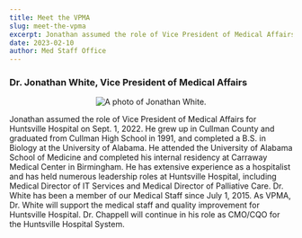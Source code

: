 ```yaml
---
title: Meet the VPMA
slug: meet-the-vpma
excerpt: Jonathan assumed the role of Vice President of Medical Affairs for Huntsville Hospital on Sept. 1, 2022. He grew up in Cullman County and graduated from Cullman High School in 1991, and and completed a B.S. in Biology
date: 2023-02-10
author: Med Staff Office
---
```


### Dr. Jonathan White, Vice President of Medical Affairs

<div class="image-container">
  <img src="/DrWhite10.jpg" alt="A photo of Jonathan White.">
</div>

Jonathan assumed the role of Vice President of Medical Affairs for Huntsville Hospital on Sept. 1, 2022. He grew up in Cullman County and graduated from Cullman High School in 1991, and completed a B.S. in Biology at the University of Alabama. He attended the University of Alabama School of Medicine and completed his internal residency at Carraway Medical Center in Birmingham. He has extensive experience as a hospitalist and has held numerous leadership roles at Huntsville Hospital, including Medical Director of IT Services and Medical Director of Palliative Care. Dr. White has been a member of our Medical Staff since July 1, 2015. As VPMA, Dr. White will support the medical staff and quality improvement for Huntsville Hospital. Dr. Chappell will continue in his role as CMO/CQO for the Huntsville Hospital System.

<style>
.image-container {
  display: flex;
  justify-content: center;
  align-items: center;
}

</style>
